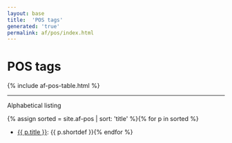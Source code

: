 ```yaml
---
layout: base
title:  'POS tags'
generated: 'true'
permalink: af/pos/index.html
---
```


# POS tags

{% include af-pos-table.html %}

----------

Alphabetical listing

{% assign sorted = site.af-pos | sort: 'title' %}{% for p in sorted %}
* [{{ p.title }}](): {{ p.shortdef }}{% endfor %}
